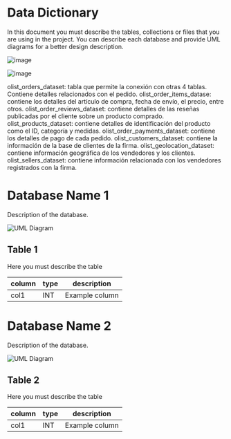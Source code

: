 # Data Dictionary

In this document you must describe the tables, collections or files that you are using in the project. You can describe each database and provide UML diagrams for a better design description.

![image](https://user-images.githubusercontent.com/99290509/204057899-2d0a83aa-4858-44bb-9e4b-f3f02ace49c7.png)

![image](https://user-images.githubusercontent.com/99290509/204058226-bf15dd88-cf14-440d-ba0e-3bacaefa5c0c.png)



olist_orders_dataset: tabla que permite la conexión con otras 4 tablas. Contiene detalles relacionados con el pedido.
olist_order_items_datase: contiene los detalles del artículo de compra, fecha de envío, el precio, entre otros.
olist_order_reviews_dataset: contiene detalles de las reseñas publicadas por el cliente sobre un producto comprado.
olist_products_dataset: contiene detalles de identificación del producto como el ID, categoría y medidas.
olist_order_payments_dataset: contiene los detalles de pago de cada pedido.
olist_customers_dataset: contiene la información de la base de clientes de la firma.
olist_geolocation_dataset: contiene información geográfica de los vendedores y los clientes.
olist_sellers_dataset: contiene información relacionada con los vendedores registrados con la firma.

# Database Name 1

Description of the database.

![UML Diagram](/file/uml/database1)

## Table 1

Here you must describe the table

| column | type | description |
| --- | --- | --- |
| col1 | INT | Example column |

# Database Name 2

Description of the database.

![UML Diagram](/file/uml/database1)

## Table 2

Here you must describe the table

| column | type | description |
| --- | --- | --- |
| col1 | INT | Example column |
